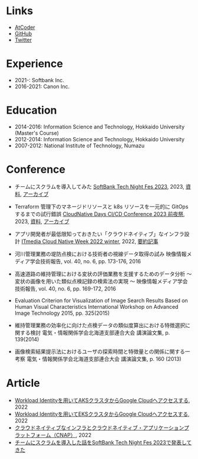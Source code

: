 # Links
- [AtCoder](https://atcoder.jp/users/uya116)
- [GitHub](https://github.com/uya116)
- [Twitter](https://twitter.com/_uya116)

# Experience
- 2021-: Softbank Inc.
- 2016-2021: Canon Inc.

# Education
- 2014-2016: Information Science and Technology, Hokkaido University (Master's Course)
- 2012-2014: Information Science and Technology, Hokkaido University
- 2007-2012: National Institute of Technology, Numazu

# Conference

- チームにスクラムを導入してみた
[SoftBank Tech Night Fes 2023](https://www.softbank.jp/biz/events/tech-night-fes-2023/t06r/), 2023, [資料](https://speakerdeck.com/sbtechnight/timunisukuramuwodao-ru-sitemita), [アーカイブ](https://www.youtube.com/watch?v=9ZGTLAztMl0)

- Terraform 管理下のマネージドリソースと k8s リソースを一元的に GitOps するまでの試行錯誤
[CloudNative Days CI/CD Conference 2023 前夜祭](https://cloudnativedays.connpass.com/event/274402/), 2023, [資料](https://speakerdeck.com/uya116/terraformguan-li-xia-nomanezidorisosutok8srisosuwo-yuan-de-nigitopssurumadenoshi-xing-cuo-wu), [アーカイブ](https://www.youtube.com/watch?v=At3DU-is6dc&ab_channel=CloudNativeDays)

- アプリ開発者が最低限知っておきたい「クラウドネイティブ」なインフラ設計
[ITmedia Cloud Native Week 2022 winter](https://enq.itmedia.co.jp/on24u/form/cnw2212), 2022, [要約記事](https://www.softbank.jp/biz/blog/cloud-technology/articles/202212/cloud-native-cnap/)

- 河川管理業務の堤防点検における技術者の視線データ取得の試み
映像情報メディア学会技術報告, vol. 40, no. 6, pp. 173-176, 2016

- 高速道路の維持管理における変状の評価業務を支援するためのデータ分析 ～ 変状の画像を用いた類似点検記録の検索法の実現 ～
映像情報メディア学会技術報告, vol. 40, no. 6, pp. 169-172, 2016

- Evaluation Criterion for Visualization of Image Search Results Based on Human Visual Characteristics
International Workshop on Advanced Image Technology 2015, pp. 325(2015)

- 維持管理業務の効率化に向けた点検データの類似度算出における特徴選択に関する検討
電気・情報関係学会北海道支部連合大会 講演論文集, p. 139(2014)

- 画像検索結果提示法におけるユーザの探索時間と特徴量との関係に関する一考察
電気・情報関係学会北海道支部連合大会 講演論文集, p. 160 (2013)

# Article

- [Workload Identityを用いてAKSクラスタからGoogle Cloudへアクセスする](https://www.softbank.jp/biz/blog/cloud-technology/articles/202205/aks-to-gcp/), 2022
- [Workload Identityを用いてEKSクラスタからGoogle Cloudへアクセスする](https://www.softbank.jp/biz/blog/cloud-technology/articles/202206/eks-to-gcp/), 2022
- [クラウドネイティブなインフラとクラウドネイティブ・アプリケーションプラットフォーム（CNAP）](https://www.softbank.jp/biz/blog/cloud-technology/articles/202212/cloud-native-cnap/), 2022
- [チームにスクラムを導入した話をSoftBank Tech Night Fes 2023で発表してきた](https://www.softbank.jp/biz/blog/cloud-technology/articles/202303/tech-night-fes-scrum/)
